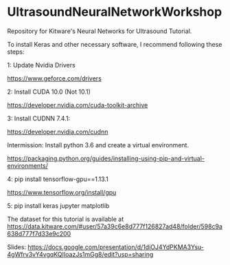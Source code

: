 # UltrasoundNeuralNetworkWorkshop

Repository for Kitware's Neural Networks for Ultrasound Tutorial.

To install Keras and other necessary software, I recommend following these steps:

1: Update Nvidia Drivers

https://www.geforce.com/drivers

2: Install CUDA 10.0 (Not 10.1)

https://developer.nvidia.com/cuda-toolkit-archive

3: Install CUDNN 7.4.1:


https://developer.nvidia.com/cudnn

Intermission: Install python 3.6 and create a virtual environment.

https://packaging.python.org/guides/installing-using-pip-and-virtual-environments/

4: pip install tensorflow-gpu==1.13.1

https://www.tensorflow.org/install/gpu

5: pip install keras jupyter matplotlib

The dataset for this tutorial is available at 
https://data.kitware.com/#user/57a39c6e8d777f126827ad48/folder/598c9a638d777f7d33e9c200

Slides: https://docs.google.com/presentation/d/1diOJ4YdPKMA3Ysu-4gWfrv3vY4vgqKQIIoazJs1mGg8/edit?usp=sharing
